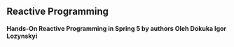 ## Reactive Programming 

**Hands-On Reactive Programming in Spring 5 by authors Oleh Dokuka Igor Lozynskyi**
